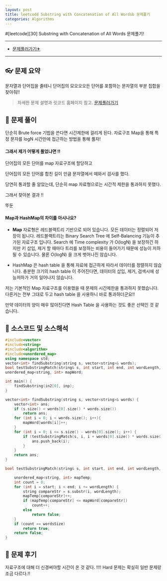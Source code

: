 ```yaml
---
layout: post
title: leetcodd Substring with Concatenation of All Wordsb 문제풀기
categories: Algorithms
---
```


#[leetcode][30] Substring with Concatenation of All Words 문제풀기!

---

- [문제풀러가기✈](https://leetcode.com/problems/substring-with-concatenation-of-all-words/)

---

## 👓 문제 요약

문자열과 단어집을 줄테니 단어집의 모오오오든 단어를 포함하는 문자열의 부분 집합을 찾아줘!!

> 자세한 문제 설명과 릿코드 홈페이지 참고. [문제풀러가기](https://leetcode.com/problems/substring-with-concatenation-of-all-words/)

## 🔑 문제 풀이

단순히 Brute force 기법을 쓴다면 시간제한에 걸리게 된다.
자료구조 Map을 통해 특정 문자를 logN 시간만에 접근하는 방법을 통해 풀자!

#### 그래서 제가 어떻게 풀었냐면 !!

단어집의 모든 단어를 map 자료구조에 할당하고

단어집의 모든 단어를 합친 길이 만큼 문자열에서 떼와서 검사를 했다.

당연히 통과할 줄 알았는데, 단순히 map 자료형으로는 시간적 제한을 통과하지 못했다.

그래서 찾아본 결과 !!

뚜둔

#### Map과 HashMap의 차이를 아시나요?

- **Map** 자료형은 레드블랙트리 기반으로 되어 있습니다.
  모든 데이터는 정렬되어 저장이 됩니다.
  레드블랙트리는 Binary Search Tree 에 Self-Balancing 기능이 추가된 자료구조 입니다.
  Search 에 Time complexity 가 O(logN) 을 보장하긴 하지만 키 삽입, 제거 할 때마다 트리를 보정하는 비용이 들어가기 때문에 성능이 저하될 수 있습니다. 물론 O(logN) 을 크게 벗어나진 않습니다.

- HashMap 은 hash table 을 통해 자료에 접근하게 따라서 데이터를 정렬하지 않습니다.
  충분한 크기의 hash table 이 주어진다면, 데이터의 삽입, 제거, 검색시에 성능저하가 거의 일어나지 않습니다.

저는 기본적인 Map 자료구조를 이용했을 때 문제의 시간제한을 통과하지 못했습니다.
다른거는 전부 그대로 두고 hash table 을 사용하니 바로 통과하더군요!!

만약 데이터의 양이 매우 많아진다면 Hash Table 을 사용하는 것도 좋은 선택인 것 같습니다.

## 🥽 소스코드 및 소스해석

```cpp
#include<vector>
#include<string>
#include<algorithm>
#include<unordered_map>
using namespace std;
vector<int> findSubstring(string s, vector<string>& words);
bool testSubstringMatch(string& s, int start, int end, int wordLength, int wordsSize);
unordered_map<string, int> mapWord;

int main() {
	findSubstring(in2[0], inp);
}

vector<int> findSubstring(string s, vector<string>& words) {
	vector<int> ans;
	if (s.size() < words[0].size() * words.size())
		return ans;
	for (int i = 0; i < words.size(); i++){
		mapWord[words[i]]++;
	}
	for (int i = 0; i <= s.size() - words[0].size(); i++) {
		if (testSubstringMatch(s, i, i + words[0].size() * words.size(), words[0].size(), words.size())) {
			ans.push_back(i);
		}
	}
	return ans;
}

bool testSubstringMatch(string& s, int start, int end, int wordLength, int wordsSize) {

	unordered_map<string, int> mapTemp;
	int count = 0;
	for (int i = start; i < end; i += wordLength) {
		string compareStr = s.substr(i, wordLength);
		mapTemp[compareStr]++;
		if (mapTemp[compareStr] <= mapWord[compareStr])
			count++;
		else
			return false;
	}
	if (count == wordsSize)
		return true;
	return false;
}


```

## 🔨 문제 후기

자료구조에 대해 더 신경써야할 시간이 온 것 같다. !!!!
Hard 문제는 확실히 일반 문제랑 조금 다르다.!!
